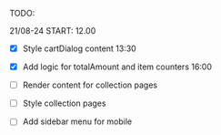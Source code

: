TODO:


21/08-24
START: 12.00
- [x] Style cartDialog content 13:30
- [x] Add logic for totalAmount and item counters 16:00
- [ ] Render content for collection pages
- [ ] Style collection pages
- [ ] Add sidebar menu for mobile



